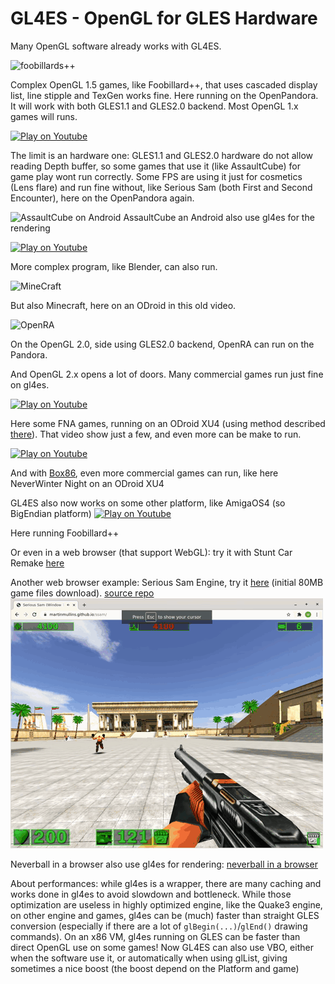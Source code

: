 GL4ES - OpenGL for GLES Hardware
====

Many OpenGL software already works with GL4ES.

![foobillards++](refs/foobillardplus.0000014748.png)

Complex OpenGL 1.5 games, like Foobillard++, that uses cascaded display list, line stipple and TexGen works fine. Here running on the OpenPandora. It will work with both GLES1.1 and GLES2.0 backend. Most OpenGL 1.x games will runs. 


[![Play on Youtube](https://img.youtube.com/vi/75FYb60L7zw/0.jpg)](https://www.youtube.com/watch?v=75FYb60L7zw)

The limit is an hardware one: GLES1.1 and GLES2.0 hardware do not allow reading Depth buffer, so some games that use it (like AssaultCube) for game play wont run correctly. Some FPS are using it just for cosmetics (Lens flare) and run fine without, like Serious Sam (both First and Second Encounter), here on the OpenPandora again.

![AssaultCube on Android](media/assaultcuble.jpg)
AssaultCube an Android also use gl4es for the rendering


[![Play on Youtube](https://img.youtube.com/vi/kJPb2jYiBoM/0.jpg)](https://www.youtube.com/watch?v=kJPb2jYiBoM)

More complex program, like Blender, can also run.


![MineCraft](media/minecraft.png)

But also Minecraft, here on an ODroid in this old video.


![OpenRA](refs/openra.0000031249.png)

On the OpenGL 2.0, side using GLES2.0 backend, OpenRA can run on the Pandora.


And OpenGL 2.x opens a lot of doors. Many commercial games run just fine on gl4es.

[![Play on Youtube](https://img.youtube.com/vi/VUoeHWuwlMU/0.jpg)](https://www.youtube.com/watch?v=VUoeHWuwlMU)

Here some FNA games, running on an ODroid XU4 (using method described [there](https://magazine.odroid.com/article/playing-modern-fna-games-on-the-odroid-platform/)). That video show just a few, and even more can be make to run.



[![Play on Youtube](https://img.youtube.com/vi/B4YN37z3-ws/0.jpg)](https://www.youtube.com/watch?v=B4YN37z3-ws)

And with [Box86](https://github.com/ptitSeb/box86), even more commercial games can run, like here NeverWinter Night on an ODroid XU4

GL4ES also now works on some other platform, like AmigaOS4 (so BigEndian platform)
[![Play on Youtube](https://img.youtube.com/vi/hQVabA_ReoQ/0.jpg)](https://www.youtube.com/watch?v=hQVabA_ReoQ)

Here running Foobillard++

Or even in a web browser (that support WebGL): try it with Stunt Car Remake [here](http://ptitseb.github.io/stuntcarremake/)

Another web browser example: Serious Sam Engine, try it [here](https://martinmullins.github.io/ssam/) (initial 80MB game files download).
[source repo](https://github.com/martinmullins/Serious-Engine)
[![Gif of Serious Engine](https://github.com/martinmullins/ssam/blob/main/ssam.gif?raw=true)](https://martinmullins.github.io/ssam/)

Neverball in a browser also use gl4es for rendering: [neverball in a browser](https://neverball.github.io/)

About performances: while gl4es is a wrapper, there are many caching and works done in gl4es to avoid slowdown and bottleneck. While  those optimization are useless in highly optimized engine, like the Quake3 engine, on other engine and games, gl4es can be (much) faster than straight GLES conversion (especially if there are a lot of `glBegin(...)`/`glEnd()` drawing commands). On an x86 VM, gl4es running on GLES can be faster than direct OpenGL use on some games!
Now GL4ES can also use VBO, either when the software use it, or automatically when using glList, giving sometimes a nice boost (the boost depend on the Platform and game)

